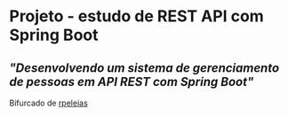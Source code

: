 # Projeto - estudo de REST API com Spring Boot

## *"Desenvolvendo um sistema de gerenciamento de pessoas em API REST com Spring Boot"*

Bifurcado de [rpeleias](https://github.com/rpeleias/personapi_digital_innovation_one)
